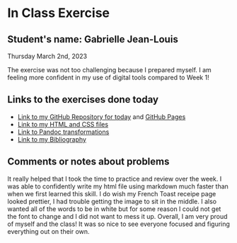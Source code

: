# In Class Exercise
## Student's name: Gabrielle Jean-Louis 

Thursday March 2nd, 2023 

The exercise was not too challenging because I prepared myself. I am feeling more confident in my use of digital tools compared to Week 1! 

## Links to the exercises done today 

- [Link to my GitHub Repository for today](https://gjeanlouis.github.io/DHexercise2/) and [GitHub Pages]([https://github.com/gjeanlouis/DHexercise2)
- [Link to my HTML and CSS files](https://gjeanlouis.github.io/DHexercise2/2exercise2.html)
- [Link to Pandoc transformations](https://github.com/gjeanlouis/DHexercise2/tree/gh-pages/exercise2)
- [Link to my Bibliography](https://gjeanlouis.github.io/DHexercise2/bibliography.html)

## Comments or notes about problems 

It really helped that I took the time to practice and review over the week. I was able to confidently write my html file using markdown much faster than when we first learned this skill. I do wish my French Toast receipe page looked prettier, I had trouble getting the image to sit in the middle. I also wanted all of the words to be in white but for some reason I could not get the font to change and I did not want to mess it up. Overall, I am very proud of myself and the class! It was so nice to see everyone focused and figuring everything out on their own. 
